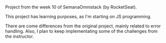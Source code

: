 Project from the week 10 of SemanaOmnistack (by RocketSeat).

This project has learning purposes, as I'm starting on JS programming.

There are come differences from the original project, mainly related to error handling. Also, I plan to keep implementating some of the challenges from the instructor.
